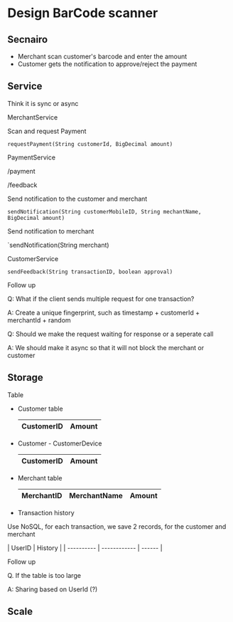 # Design BarCode scanner

## Secnairo 

- Merchant scan customer's barcode and enter the amount
- Customer gets the notification to approve/reject the payment


## Service

Think it is sync or async

MerchantService

Scan and request Payment

`requestPayment(String customerId, BigDecimal amount)`
 
PaymentService

/payment

/feedback

Send notification to the customer and merchant

`sendNotification(String customerMobileID, String mechantName, BigDecimal amount)`

Send notification to merchant

`sendNotification(String merchant)

CustomerService

`sendFeedback(String transactionID, boolean approval)`

Follow up

Q: What if the client sends multiple request for one transaction?

A: Create a unique fingerprint, such as timestamp + customerId + merchantId + random

Q: Should we make the request waiting for response or a seperate call

A: We should make it async so that it will not block the merchant or customer

## Storage

Table

* Customer table

  | CustomerID | Amount |
  | ---------- | ------ |

* Customer - CustomerDevice

  | CustomerID | Amount |
  | ---------- | ------ |

* Merchant table

  | MerchantID | MerchantName | Amount |
  | ---------- | ------------ | ------ |

* Transaction history

Use NoSQL, for each transaction, we save 2 records, for the customer and merchant

  | UserID | History |
  | ---------- | ------------ | ------ |


Follow up

Q. If the table is too large

A: Sharing based on UserId (?)

## Scale




